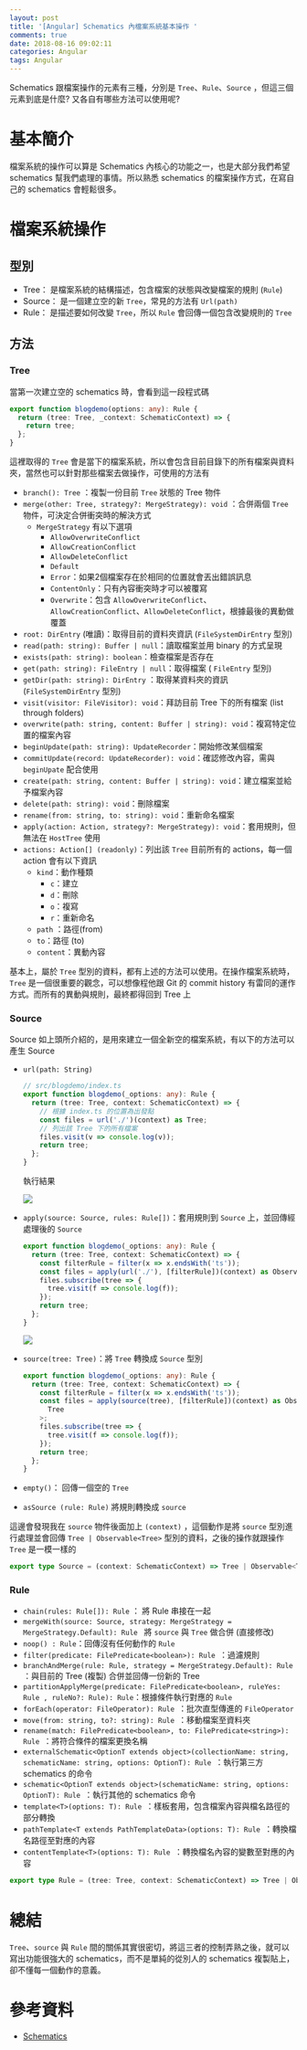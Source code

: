 ```yaml
---
layout: post
title: '[Angular] Schematics 內檔案系統基本操作 '
comments: true
date: 2018-08-16 09:02:11
categories: Angular
tags: Angular
---
```


Schematics 跟檔案操作的元素有三種，分別是 `Tree`、`Rule`、`Source` ，但這三個元素到底是什麼? 又各自有哪些方法可以使用呢?

<!-- more -->

# 基本簡介

檔案系統的操作可以算是 Schematics 內核心的功能之一，也是大部分我們希望 schematics 幫我們處理的事情。所以熟悉 schematics 的檔案操作方式，在寫自己的 schematics 會輕鬆很多。

# 檔案系統操作

## 型別

* Tree： 是檔案系統的結構描述，包含檔案的狀態與改變檔案的規則 (`Rule`) 
* Source： 是一個建立空的新 `Tree`，常見的方法有 `Url(path)`
* Rule： 是描述要如何改變 `Tree`，所以 `Rule` 會回傳一個包含改變規則的 `Tree`

## 方法

### Tree

當第一次建立空的 schematics 時，會看到這一段程式碼

```typescript
export function blogdemo(options: any): Rule {
  return (tree: Tree, _context: SchematicContext) => {
    return tree;
  };
}
```

這裡取得的 `Tree` 會是當下的檔案系統，所以會包含目前目錄下的所有檔案與資料夾，當然也可以針對那些檔案去做操作，可使用的方法有

* `branch(): Tree` ：複製一份目前 `Tree` 狀態的 Tree 物件
* `merge(other: Tree, strategy?: MergeStrategy): void` ：合併兩個 `Tree` 物件，可決定合併衝突時的解決方式
  * `MergeStrategy` 有以下選項
    * `AllowOverwriteConflict`
    * `AllowCreationConflict `
    * `AllowDeleteConflict`
    * `Default`
    * `Error`：如果2個檔案存在於相同的位置就會丟出錯誤訊息
    * `ContentOnly`：只有內容衝突時才可以被覆寫
    * `Overwrite`：包含 `AllowOverwriteConflict`、`AllowCreationConflict`、`AllowDeleteConflict`，根據最後的異動做覆蓋
* `root: DirEntry` (唯讀)：取得目前的資料夾資訊 (`FileSystemDirEntry` 型別)
* `read(path: string): Buffer | null`：讀取檔案並用 binary  的方式呈現
* `exists(path: string): boolean`：檢查檔案是否存在
* `get(path: string): FileEntry | null`：取得檔案 ( `FileEntry` 型別)
* `getDir(path: string): DirEntry` ：取得某資料夾的資訊 (`FileSystemDirEntry` 型別)
* `visit(visitor: FileVisitor): void`：拜訪目前 Tree 下的所有檔案 (list through folders)
* `overwrite(path: string, content: Buffer | string): void`：複寫特定位置的檔案內容
* `beginUpdate(path: string): UpdateRecorder`：開始修改某個檔案
* `commitUpdate(record: UpdateRecorder): void`：確認修改內容，需與 `beginUpate` 配合使用
* `create(path: string, content: Buffer | string): void`：建立檔案並給予檔案內容
* `delete(path: string): void`：刪除檔案
* `rename(from: string, to: string): void`：重新命名檔案
* `apply(action: Action, strategy?: MergeStrategy): void`：套用規則，但無法在 `HostTree` 使用
* `actions: Action[] (readonly)`：列出該 `Tree` 目前所有的 actions，每一個 action 會有以下資訊
  * `kind`：動作種類
    * `c`：建立
    * `d`：刪除
    * `o`：複寫
    * `r`：重新命名
  * `path` ：路徑(from)
  * `to`：路徑 (to)
  * `content`：異動內容

基本上，屬於 `Tree` 型別的資料，都有上述的方法可以使用。在操作檔案系統時，`Tree` 是一個很重要的觀念，可以想像程他跟 Git 的 commit history 有雷同的運作方式。而所有的異動與規則，最終都得回到 Tree 上

### Source

Source 如上頭所介紹的，是用來建立一個全新空的檔案系統，有以下的方法可以產生 Source

* `url(path: String)`

  ```typescript
  // src/blogdemo/index.ts
  export function blogdemo(_options: any): Rule {
    return (tree: Tree, context: SchematicContext) => {
      // 根據 index.ts 的位置為出發點
      const files = url('./')(context) as Tree;
      // 列出該 Tree 下的所有檔案    
      files.visit(v => console.log(v));
      return tree;
    };
  }
  ```

  執行結果

  ![](https://i.imgur.com/RJOiBYL.png)

* `apply(source: Source, rules: Rule[])`：套用規則到 `Source` 上，並回傳經處理後的 `Source`

  ```typescript
  export function blogdemo(_options: any): Rule {
    return (tree: Tree, context: SchematicContext) => {
      const filterRule = filter(x => x.endsWith('ts'));
      const files = apply(url('./'), [filterRule])(context) as Observable<Tree>;
      files.subscribe(tree => {
        tree.visit(f => console.log(f));
      });
      return tree;
    };
  }
  ```

  ![](https://i.imgur.com/dYhIUIM.png)

* `source(tree: Tree)`：將 `Tree` 轉換成 `Source` 型別

  ```typescript
  export function blogdemo(_options: any): Rule {
    return (tree: Tree, context: SchematicContext) => {
      const filterRule = filter(x => x.endsWith('ts'));
      const files = apply(source(tree), [filterRule])(context) as Observable<
        Tree
      >;
      files.subscribe(tree => {
        tree.visit(f => console.log(f));
      });
      return tree;
    };
  }
  ```

* `empty()`： 回傳一個空的 `Tree`

* `asSource (rule: Rule)` 將規則轉換成 `source`

這邊會發現我在 `source` 物件後面加上 `(context)` ，這個動作是將 `source` 型別進行處理並會回傳 `Tree | Observable<Tree>` 型別的資料，之後的操作就跟操作 `Tree` 是一模一樣的

```typescript
export type Source = (context: SchematicContext) => Tree | Observable<Tree>;
```



### Rule

* `chain(rules: Rule[]): Rule` ： 將 Rule 串接在一起
* `mergeWith(source: Source, strategy: MergeStrategy = MergeStrategy.Default): Rule ` 將 `source` 與 `Tree` 做合併 (直接修改)
* `noop() : Rule`：回傳沒有任何動作的 `Rule` 
* `filter(predicate: FilePredicate<boolean>): Rule `：過濾規則
* `branchAndMerge(rule: Rule, strategy = MergeStrategy.Default): Rule `：與目前的 Tree (複製) 合併並回傳一份新的 Tree
* `partitionApplyMerge(predicate: FilePredicate<boolean>, ruleYes: Rule , ruleNo?: Rule): Rule`：根據條件執行對應的 `Rule`
* `forEach(operator: FileOperator): Rule `：批次直型傳進的 `FileOperator ` 
* `move(from: string, to?: string): Rule `：移動檔案至資料夾
* `rename(match: FilePredicate<boolean>, to: FilePredicate<string>): Rule `：將符合條件的檔案更換名稱
* `externalSchematic<OptionT extends object>(collectionName: string, schematicName: string, options: OptionT): Rule `：執行第三方 schematics 的命令
* `schematic<OptionT extends object>(schematicName: string, options: OptionT): Rule `：執行其他的 schematics 命令
* `template<T>(options: T): Rule `：樣板套用，包含檔案內容與檔名路徑的部分轉換
* `pathTemplate<T extends PathTemplateData>(options: T): Rule `：轉換檔名路徑至對應的內容
* `contentTemplate<T>(options: T): Rule `：轉換檔名內容的變數至對應的內容



```typescript
export type Rule = (tree: Tree, context: SchematicContext) => Tree | Observable<Tree> | Rule | void;
```



# 總結

`Tree`、`source` 與 `Rule` 間的關係其實很密切，將這三者的控制弄熟之後，就可以寫出功能很強大的 schematics，而不是單純的從別人的 schematics 複製貼上，卻不懂每一個動作的意義。

# 參考資料

* [Schematics](https://github.com/angular/angular-cli/blob/master/packages/angular_devkit/schematics/README.md)